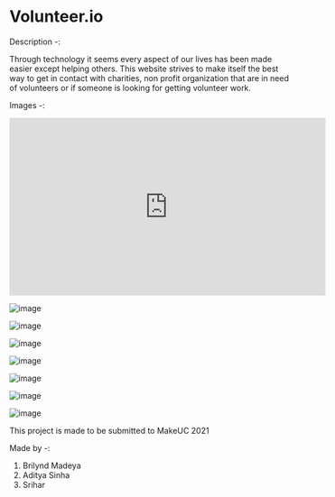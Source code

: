 # Volunteer.io

Description -:

Through technology it seems every aspect of our lives has been made easier except helping others. This website strives to make itself the best way to get in contact with charities, non profit organization that are in need of volunteers or if someone is looking for getting volunteer work.

Images -:

<iframe width="560" height="315" src="https://www.youtube.com/embed/g5h4kulT0rw" title="YouTube video player" frameborder="0" allow="accelerometer; autoplay; clipboard-write; encrypted-media; gyroscope; picture-in-picture" allowfullscreen></iframe>

![image](https://user-images.githubusercontent.com/70958307/136747620-d4e7b1ae-724b-4d02-b38e-1defb88825b5.png)

![image](https://user-images.githubusercontent.com/70958307/136747645-95ea1f3e-b5a9-45bc-82d6-cb7e94a758ef.png)

![image](https://user-images.githubusercontent.com/70958307/136747701-647e835c-baa4-409f-980e-31fb3346f713.png)

![image](https://user-images.githubusercontent.com/70958307/136747805-97599846-7c68-4e69-93c8-0588b697b6d8.png)

![image](https://user-images.githubusercontent.com/70958307/136747839-7f2308fd-9504-4748-bde8-551801cd4fdf.png)

![image](https://user-images.githubusercontent.com/70958307/136747883-ce60aab4-aace-495d-baa7-27f00e9ae9f1.png)

![image](https://user-images.githubusercontent.com/70958307/136747912-8dfc3066-83e9-4b7b-9da3-1e1ac79c8d3b.png)


This project is made to be submitted to MakeUC 2021

Made by -:
1) Brilynd Madeya
2) Aditya Sinha
3) Srihar
